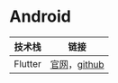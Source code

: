 # Android

| 技术栈 | 链接 |
| :-: | :-: |
| Flutter | [官网](https://flutter.dev/docs/get-started/flutter-for/android-devs)，[github](https://github.com/flutter) |
